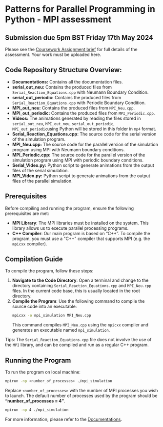 # Patterns for Parallel Programming in Python - MPI assessment


## Submission due 5pm BST Friday 17th May 2024

Please see the [Coursework Assignment brief](Coursework_Assignment.pdf) for full details of the assessment. Your work must be uploaded here.

## Code Repository Structure Overview:
- **Documentations:** Contains all the documentation files.
- **serial_out_neu:** Contains the produced files from `Serial_Reaction_Equations.cpp` with Neumann Boundary Condition.
- **serial_out_periodic:** Contains the produced files from `Serial_Reaction_Equations.cpp` with Periodic Boundary Condition. 
- **MPI_out_neu:** Contains the produced files from `MPI_Neu.cpp`. 
- **MPI_out_periodic:** Contains the produced files from `MPI_Periodic.cpp`. 
- **Videos:** The animations generated by reading the files stored in `serial_out_neu`, `MPI_out_neu`, `serial_out_periodic`, `MPI_out_periodic`using Python will be stored in this folder in `mp4` format.
- **Serial_Reaction_Equations.cpp:** The source code for the serial version of the simulation program.
- **MPI_Neu.cpp:** The source code for the parallel version of the simulation program using MPI with Neumann boundary conditions.
- **MPI_Periodic.cpp:** The source code for the parallel version of the simulation program using MPI with periodic boundary conditions.
- **Serial_Video.py:** Python script to generate animations from the output files of the serial simulation.
- **MPI_Video.py:** Python script to generate animations from the output files of the parallel simulation.


## Prerequisites

Before compiling and running the program, ensure the following prerequisites are met:

- **MPI Library**: The MPI libraries must be installed on the system. This library allows us to execute parallel processing programs.
- **C++ Compiler**:  Our main program is based on “C++”. To compile the program, you must use a "C++" compiler that supports MPI (e.g. the `mpicxx` compiler).

## Compilation Guide

To compile the program, follow these steps:

1. **Navigate to the Code Directory**: Open a terminal and change to the directory containing `Serial_Reaction_Equations.cpp` and `MPI_Neu.cpp` files. In the current code base, this is usually located in the root directory.
2. **Compile the Program**: Use the following command to compile the source code into an executable:
   ```bash
   mpicxx -o mpi_simulation MPI_Neu.cpp
   ```
   This command compiles `MPI_Neu.cpp` using the `mpicxx` compiler and generates an executable named `mpi_simulation`.

Tips: The `Serial_Reaction_Equations.cpp` file does not involve the use of the `MPI` library, and can be compiled and run as a regular C++ program.

## Running the Program

To run the program on local machine:

```bash
mpirun -np <number_of_processes> ./mpi_simulation
```

Replace `<number_of_processes>` with the number of MPI processes you wish to launch. The default number of processes used by the program should be **“number_of_processes = 4”**. 

```bash
mpirun -np 4 ./mpi_simulation
```

For more information, please refer to the [Documentations](Documentations/README.md).